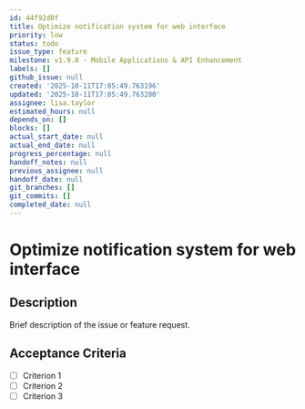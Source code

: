 ```yaml
---
id: 44f92d0f
title: Optimize notification system for web interface
priority: low
status: todo
issue_type: feature
milestone: v1.9.0 - Mobile Applications & API Enhancement
labels: []
github_issue: null
created: '2025-10-11T17:05:49.763196'
updated: '2025-10-11T17:05:49.763200'
assignee: lisa.taylor
estimated_hours: null
depends_on: []
blocks: []
actual_start_date: null
actual_end_date: null
progress_percentage: null
handoff_notes: null
previous_assignee: null
handoff_date: null
git_branches: []
git_commits: []
completed_date: null
---
```


# Optimize notification system for web interface

## Description

Brief description of the issue or feature request.

## Acceptance Criteria

- [ ] Criterion 1
- [ ] Criterion 2
- [ ] Criterion 3